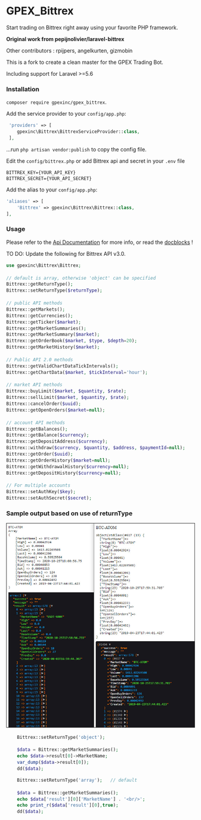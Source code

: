 # GPEX_Bittrex

Start trading on Bittrex right away using your favorite PHP framework.

**Original work from pepijnolivier/laravel-bittrex**

Other contributors :  rpijpers, angelkurten, gizmobin

This is a fork to create a clean master for the GPEX Trading Bot.

Including support for Laravel >=5.6

### Installation

`composer require gpexinc/gpex_bittrex`.

Add the service provider to your `config/app.php`:
 
```php
 'providers' => [
    gpexinc\Bittrex\BittrexServiceProvider::class,
 ],
 ```
 
...run `php artisan vendor:publish` to copy the config file.

Edit the `config/bittrex.php` or add Bittrex api and secret in your `.env` file

```
BITTREX_KEY={YOUR_API_KEY}
BITTREX_SECRET={YOUR_API_SECRET}
```

Add the alias to your `config/app.php`:

```php   
'aliases' => [
    'Bittrex' => gpexinc\Bittrex\Bittrex::class,
],
```

### Usage

Please refer to the [Api Documentation](https://bittrex.com/home/api) for more info, or read the [docblocks](https://github.com/gpexinc/laravel-bittrex/blob/master/src/Client.php) !

TO DO: Update the following for Bittrex API v3.0.

```php
use gpexinc\Bittrex\Bittrex;

// default is array, otherwise 'object' can be specified
Bittrex::getReturnType();
Bittrex::setReturnType($returnType);

// public API methods
Bittrex::getMarkets();
Bittrex::getCurrencies();
Bittrex::getTicker($market);
Bittrex::getMarketSummaries();
Bittrex::getMarketSummary($market);
Bittrex::getOrderBook($market, $type, $depth=20);
Bittrex::getMarketHistory($market);

// Public API 2.0 methods
Bittrex::getValidChartDataTickIntervals();
Bittrex::getChartData($market, $tickInterval='hour');

// market API methods
Bittrex::buyLimit($market, $quantity, $rate);
Bittrex::sellLimit($market, $quantity, $rate);
Bittrex::cancelOrder($uuid);
Bittrex::getOpenOrders($market=null);

// account API methods
Bittrex::getBalances();
Bittrex::getBalance($currency);
Bittrex::getDepositAddress($currency);
Bittrex::withdraw($currency, $quantity, $address, $paymentId=null);
Bittrex::getOrder($uuid);
Bittrex::getOrderHistory($market=null);
Bittrex::getWithdrawalHistory($currency=null);
Bittrex::getDepositHistory($currency=null);

// For multiple accounts
Bittrex::setAuthKey($key);
Bittrex::setAuthSecret($secret);	  
```
### Sample output based on use of returnType
<img src="/images/2020-10-25_14-01-42.jpg" border="1"/>

```php
	Bittrex::setReturnType('object');
	
	$data = Bittrex::getMarketSummaries();
	echo $data->result[0]->MarketName;
	var_dump($data->result[0]);
	dd($data);
```

```php
	Bittrex::setReturnType('array');   // default
	
	$data = Bittrex::getMarketSummaries();
	echo $data['result'][0]['MarketName'] . '<br/>';
	echo print_r($data['result'][0],true);
	dd($data);
```
